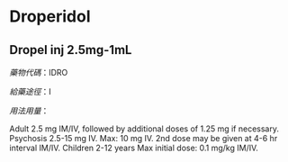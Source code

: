 # Droperidol

## Dropel inj 2.5mg-1mL

*藥物代碼*：IDRO

*給藥途徑*：I

*用法用量*：

Adult 2.5 mg IM/IV, followed by additional doses of 1.25 mg if necessary. Psychosis 2.5-15 mg IV. Max: 10 mg IV. 2nd dose may be given at 4-6 hr interval IM/IV. Children 2-12 years Max initial dose: 0.1 mg/kg IM/IV.

